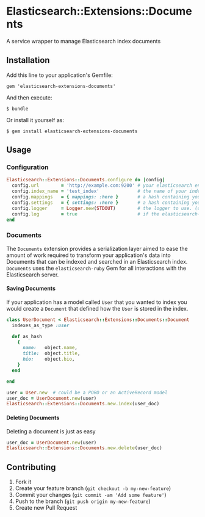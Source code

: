 # Elasticsearch::Extensions::Documents

A service wrapper to manage Elasticsearch index documents

## Installation

Add this line to your application's Gemfile:

    gem 'elasticsearch-extensions-documents'

And then execute:

    $ bundle

Or install it yourself as:

    $ gem install elasticsearch-extensions-documents

## Usage

### Configuration

```ruby
Elasticsearch::Extensions::Documents.configure do |config|
  config.url        = 'http://example.com:9200' # your elasticsearch endpoint
  config.index_name = 'test_index'              # the name of your index
  config.mappings   = { mappings: :here }       # a hash containing your index mappings
  config.settings   = { settings: :here }       # a hash containing your index settings
  config.logger     = Logger.new(STDOUT)        # the logger to use. (defaults to Logger.new(STDOUT)
  config.log        = true                      # if the elasticsearch-ruby should provide logging
end
```

### Documents

The `Documents` extension provides a serialization layer aimed to ease the
amount of work required to transform your application's data into Documents that
can be indexed and searched in an Elasticsearch index. `Documents` uses the
`elasticsearch-ruby` Gem for all interactions with the Elasticsearch server.

#### Saving Documents
If your application has a model called `User` that you wanted to index you would
create a `Document` that defined how the `User` is stored in the index.

```ruby
class UserDocument < Elasticsearch::Extensions::Documents::Document
  indexes_as_type :user

  def as_hash
    {
      name:   object.name,
      title:  object.title,
      bio:    object.bio,
    }
  end

end

user = User.new  # could be a PORO or an ActiveRecord model
user_doc = UserDocument.new(user)
Elasticsearch::Extensions::Documents.new.index(user_doc)
```

#### Deleting Documents
Deleting a document is just as easy

```ruby
user_doc = UserDocument.new(user)
Elasticsearch::Extensions::Documents.new.delete(user_doc)
```

## Contributing

1. Fork it
2. Create your feature branch (`git checkout -b my-new-feature`)
3. Commit your changes (`git commit -am 'Add some feature'`)
4. Push to the branch (`git push origin my-new-feature`)
5. Create new Pull Request

